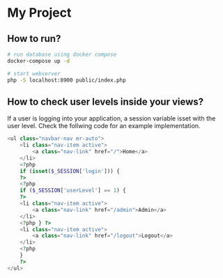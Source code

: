 # My Project

## How to run?

```bash
# run database using docker compose
docker-compose up -d

# start webserver
php -S localhost:8900 public/index.php
```

## How to check user levels inside your views?

If a user is logging into your application, a session variable isset with the
user level. Check the follwing code for an example implementation.

```php
<ul class="navbar-nav mr-auto">
    <li class="nav-item active">
        <a class="nav-link" href="/">Home</a>
    </li>
    <?php
    if (isset($_SESSION['login'])) {
    ?>
    <?php
    if ($_SESSION['userLevel'] == 1) {
    ?>
    <li class="nav-item active">
        <a class="nav-link" href="/admin">Admin</a>
    </li>
    <?php } ?>
    <li class="nav-item active">
        <a class="nav-link" href="/logout">Logout</a>
    </li>
    <?php
    }
    ?>
</ul>
```
